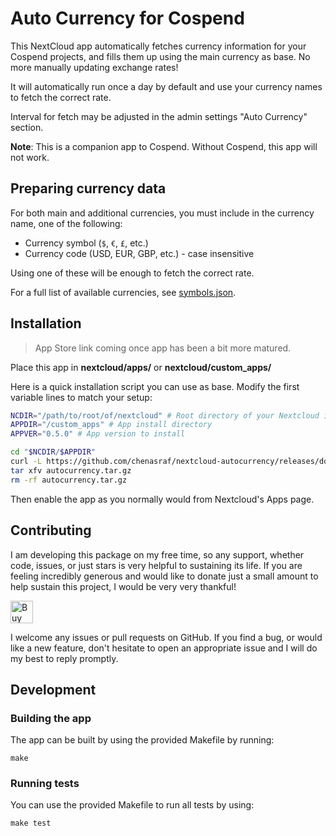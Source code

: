 <!--
SPDX-FileCopyrightText: Chen Asraf <contact@casraf.dev>
SPDX-License-Identifier: CC0-1.0
-->

# Auto Currency for Cospend

This NextCloud app automatically fetches currency information for your Cospend projects, and fills
them up using the main currency as base. No more manually updating exchange rates!

It will automatically run once a day by default and use your currency names to fetch the correct
rate.

Interval for fetch may be adjusted in the admin settings "Auto Currency" section.

**Note**: This is a companion app to Cospend. Without Cospend, this app will not work.

## Preparing currency data

For both main and additional currencies, you must include in the currency name, one of the
following:

- Currency symbol (`$`, `€`, `£`, etc.)
- Currency code (USD, EUR, GBP, etc.) - case insensitive

Using one of these will be enough to fetch the correct rate.

For a full list of available currencies, see [symbols.json](lib/Service/symbols.json).

## Installation

> App Store link coming once app has been a bit more matured.

Place this app in **nextcloud/apps/** or **nextcloud/custom_apps/**

Here is a quick installation script you can use as base. Modify the first variable lines to match
your setup:

```bash
NCDIR="/path/to/root/of/nextcloud" # Root directory of your Nextcloud instance
APPDIR="/custom_apps" # App install directory
APPVER="0.5.0" # App version to install

cd "$NCDIR/$APPDIR"
curl -L https://github.com/chenasraf/nextcloud-autocurrency/releases/download/v${APPVER}/autocurrency.tar.gz -o autocurrency.tar.gz
tar xfv autocurrency.tar.gz
rm -rf autocurrency.tar.gz
```

Then enable the app as you normally would from Nextcloud's Apps page.

## Contributing

I am developing this package on my free time, so any support, whether code, issues, or just stars is
very helpful to sustaining its life. If you are feeling incredibly generous and would like to donate
just a small amount to help sustain this project, I would be very very thankful!

<a href='https://ko-fi.com/casraf' target='_blank'>
  <img height='36' style='border:0px;height:36px;'
    src='https://cdn.ko-fi.com/cdn/kofi1.png?v=3'
    alt='Buy Me a Coffee at ko-fi.com' />
</a>

I welcome any issues or pull requests on GitHub. If you find a bug, or would like a new feature,
don't hesitate to open an appropriate issue and I will do my best to reply promptly.

## Development

### Building the app

The app can be built by using the provided Makefile by running:

    make

### Running tests

You can use the provided Makefile to run all tests by using:

    make test
